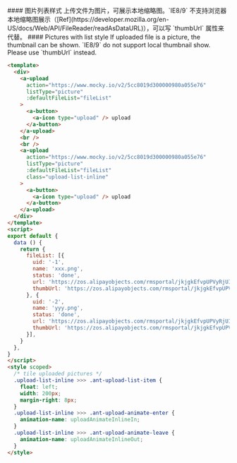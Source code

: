 <cn>
#### 图片列表样式
上传文件为图片，可展示本地缩略图。`IE8/9` 不支持浏览器本地缩略图展示（[Ref](https://developer.mozilla.org/en-US/docs/Web/API/FileReader/readAsDataURL)），可以写 `thumbUrl` 属性来代替。
</cn>

<us>
#### Pictures with list style
If uploaded file is a picture, the thumbnail can be shown. `IE8/9` do not support local thumbnail show. Please use `thumbUrl` instead.
</us>

```html
<template>
  <div>
    <a-upload
      action="https://www.mocky.io/v2/5cc8019d300000980a055e76"
      listType="picture"
      :defaultFileList="fileList"
    >
      <a-button>
        <a-icon type="upload" /> upload
      </a-button>
    </a-upload>
    <br />
    <br />
    <a-upload
      action="https://www.mocky.io/v2/5cc8019d300000980a055e76"
      listType="picture"
      :defaultFileList="fileList"
      class="upload-list-inline"
    >
      <a-button>
        <a-icon type="upload" /> upload
      </a-button>
    </a-upload>
  </div>
</template>
<script>
export default {
  data () {
    return {
      fileList: [{
        uid: '-1',
        name: 'xxx.png',
        status: 'done',
        url: 'https://zos.alipayobjects.com/rmsportal/jkjgkEfvpUPVyRjUImniVslZfWPnJuuZ.png',
        thumbUrl: 'https://zos.alipayobjects.com/rmsportal/jkjgkEfvpUPVyRjUImniVslZfWPnJuuZ.png',
      }, {
        uid: '-2',
        name: 'yyy.png',
        status: 'done',
        url: 'https://zos.alipayobjects.com/rmsportal/jkjgkEfvpUPVyRjUImniVslZfWPnJuuZ.png',
        thumbUrl: 'https://zos.alipayobjects.com/rmsportal/jkjgkEfvpUPVyRjUImniVslZfWPnJuuZ.png',
      }],
    }
  },
}
</script>
<style scoped>
  /* tile uploaded pictures */
  .upload-list-inline >>> .ant-upload-list-item {
    float: left;
    width: 200px;
    margin-right: 8px;
  }
  .upload-list-inline >>> .ant-upload-animate-enter {
    animation-name: uploadAnimateInlineIn;
  }
  .upload-list-inline >>> .ant-upload-animate-leave {
    animation-name: uploadAnimateInlineOut;
  }
</style>
```



